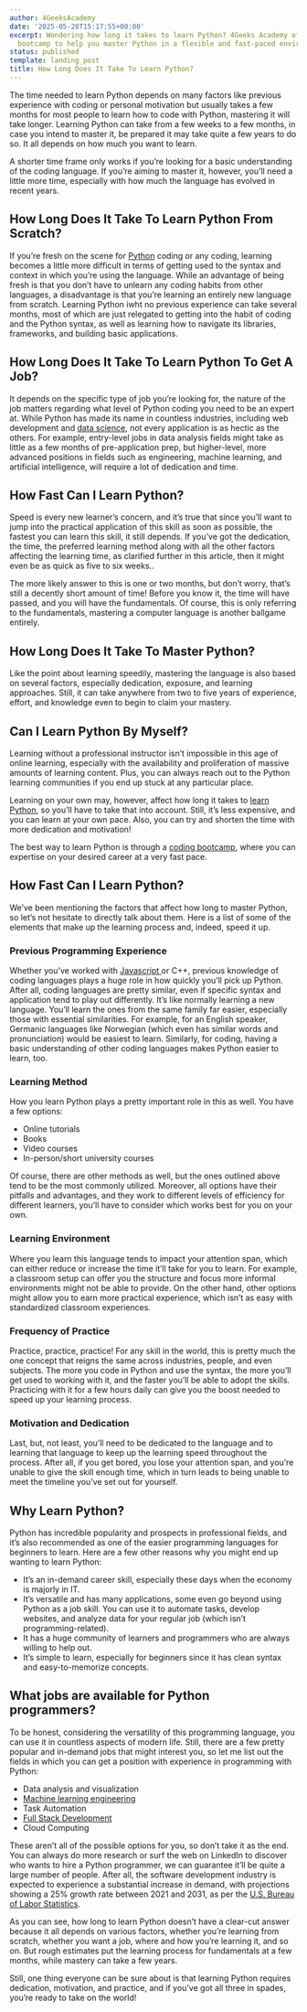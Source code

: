 ```yaml
---
author: 4GeeksAcademy
date: '2025-05-28T15:17:55+00:00'
excerpt: Wondering how long it takes to learn Python? 4Geeks Academy offers a structured
  bootcamp to help you master Python in a flexible and fast-paced environment.
status: published
template: landing_post
title: How Long Does It Take To Learn Python?
---
```

The time needed to learn Python depends on many factors like previous experience with coding or personal motivation but usually takes a few months for most people to learn how to code with Python, mastering it will take longer. Learning Python can take from a few weeks to a few months, in case you intend to master it, be prepared it may take quite a few years to do so. It all depends on how much you want to learn.

A shorter time frame only works if you’re looking for a basic understanding of the coding language. If you’re aiming to master it, however, you’ll need a little more time, especially with how much the language has evolved in recent years.


## How Long Does It Take To Learn Python From Scratch?

If you’re fresh on the scene for [Python](https://www.4geeks.com/technology/python) coding or any coding, learning becomes a little more difficult in terms of getting used to the syntax and context in which you’re using the language. While an advantage of being fresh is that you don’t have to unlearn any coding habits from other languages, a disadvantage is that you’re learning an entirely new language from scratch. Learning Python iwht no previous experience can take several months, most of which are just relegated to getting into the habit of coding and the Python syntax, as well as learning how to navigate its libraries, frameworks, and building basic applications.

## How Long Does It Take To Learn Python To Get A Job?

It depends on the specific type of job you’re looking for, the nature of the job matters regarding what level of Python coding you need to be an expert at. While Python has made its name in countless industries, including web development and [data science](https://4geeksacademy.com/us/coding-bootcamps/datascience-machine-learning), not every application is as hectic as the others. For example, entry-level jobs in data analysis fields might take as little as a few months of pre-application prep, but higher-level, more advanced positions in fields such as engineering, machine learning, and artificial intelligence, will require a lot of dedication and time.

## How Fast Can I Learn Python?

Speed is every new learner’s concern, and it’s true that since you’ll want to jump into the practical application of this skill as soon as possible, the fastest you can learn this skill, it still depends. If you’ve got the dedication, the time, the preferred learning method along with all the other factors affecting the learning time, as clarified further in this article, then it might even be as quick as five to six weeks..

The more likely answer to this is one or two months, but don’t worry, that’s still a decently short amount of time! Before you know it, the time will have passed, and you will have the fundamentals. Of course, this is only referring to the fundamentals, mastering a computer language is another ballgame entirely.

## How Long Does It Take To Master Python?

Like the point about learning speedily, mastering the language is also based on several factors, especially dedication, exposure, and learning approaches. Still, it can take anywhere from two to five years of experience, effort, and knowledge even to begin to claim your mastery.

## Can I Learn Python By Myself?

Learning without a professional instructor isn’t impossible in this age of online learning, especially with the availability and proliferation of massive amounts of learning content. Plus, you can always reach out to the Python learning communities if you end up stuck at any particular place.

Learning on your own may, however, affect how long it takes to [learn Python](https://4geeksacademy.com/us/python-bootcamp/why-we-teach-python-4geeks), so you’ll have to take that into account. Still, it’s less expensive, and you can learn at your own pace. Also, you can try and shorten the time with more dedication and motivation!

The best way to learn Python is through a [coding bootcamp](https://4geeksacademy.com/us/coding-bootcamp), where you can expertise on your desired career at a very fast pace.

## How Fast Can I Learn Python?

We’ve been mentioning the factors that affect how long to master Python, so let’s not hesitate to directly talk about them. Here is a list of some of the elements that make up the learning process and, indeed, speed it up.

### Previous Programming Experience

Whether you’ve worked with [Javascript ](https://4geeks.com/lesson/what-is-javascript-learn-to-code-in-javascript)or C++, previous knowledge of coding languages plays a huge role in how quickly you’ll pick up Python. After all, coding languages are pretty similar, even if specific syntax and application tend to play out differently. It’s like normally learning a new language. You’ll learn the ones from the same family far easier, especially those with essential similarities. For example, for an English speaker, Germanic languages like Norwegian (which even has similar words and pronunciation) would be easiest to learn. Similarly, for coding, having a basic understanding of other coding languages makes Python easier to learn, too.

### Learning Method

How you learn Python plays a pretty important role in this as well. You have a few options:

- Online tutorials
- Books
- Video courses
- In-person/short university courses

Of course, there are other methods as well, but the ones outlined above tend to be the most commonly utilized. Moreover, all options have their pitfalls and advantages, and they work to different levels of efficiency for different learners, you’ll have to consider which works best for you on your own.

### Learning Environment

Where you learn this language tends to impact your attention span, which can either reduce or increase the time it’ll take for you to learn. For example, a classroom setup can offer you the structure and focus more informal environments might not be able to provide. On the other hand, other options might allow you to earn more practical experience, which isn’t as easy with standardized classroom experiences.

### Frequency of Practice

Practice, practice, practice! For any skill in the world, this is pretty much the one concept that reigns the same across industries, people, and even subjects. The more you code in Python and use the syntax, the more you’ll get used to working with it, and the faster you’ll be able to adopt the skills. Practicing with it for a few hours daily can give you the boost needed to speed up your learning process.

### Motivation and Dedication

Last, but, not least, you’ll need to be dedicated to the language and to learning that language to keep up the learning speed throughout the process. After all, if you get bored, you lose your attention span, and you’re unable to give the skill enough time, which in turn leads to being unable to meet the timeline you’ve set out for yourself.

## Why Learn Python?

Python has incredible popularity and prospects in professional fields, and it’s also recommended as one of the easier programming languages for beginners to learn. Here are a few other reasons why you might end up wanting to learn Python:

- It’s an in-demand career skill, especially these days when the economy is majorly in IT.
- It’s versatile and has many applications, some even go beyond using Python as a job skill. You can use it to automate tasks, develop websites, and analyze data for your regular job (which isn’t programming-related).
- It has a huge community of learners and programmers who are always willing to help out.
- It’s simple to learn, especially for beginners since it has clean syntax and easy-to-memorize concepts.

## What jobs are available for Python programmers?

To be honest, considering the versatility of this programming language, you can use it in countless aspects of modern life. Still, there are a few pretty popular and in-demand jobs that might interest you, so let me list out the fields in which you can get a position with experience in programming with Python:

- Data analysis and visualization
- [Machine learning engineering](https://4geeksacademy.com/us/machine-learning-engineer/machine-learning-engineer)
- Task Automation
- [Full Stack Development](https://4geeksacademy.com/us/full-stack-developer/full-stack-developer)
- Cloud Computing

These aren’t all of the possible options for you, so don’t take it as the end. You can always do more research or surf the web on LinkedIn to discover who wants to hire a Python programmer, we can guarantee it’ll be quite a large number of people. After all, the software development industry is expected to experience a substantial increase in demand, with projections showing a 25% growth rate between 2021 and 2031, as per the [U.S. Bureau of Labor Statistics](https://www.bls.gov/).

As you can see, how long to learn Python doesn’t have a clear-cut answer because it all depends on various factors, whether you’re learning from scratch, whether you want a job, where and how you’re learning it, and so on. But rough estimates put the learning process for fundamentals at a few months, while mastery can take a few years.

Still, one thing everyone can be sure about is that learning Python requires dedication, motivation, and practice, and if you’ve got all three in spades, you’re ready to take on the world!